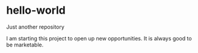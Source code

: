 # hello-world
Just another repository

I am starting this project to open up new opportunities. 
It is always good to be marketable. 
